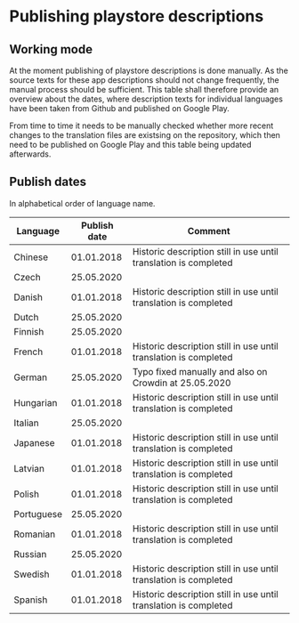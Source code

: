 # Publishing playstore descriptions

## Working mode

At the moment publishing of playstore descriptions is done manually. As the source texts for these app descriptions should not change frequently, the manual process should be sufficient.
This table shall therefore provide an overview about the dates, where description texts for individual languages have been 
taken from Github and published on Google Play. 

From time to time it needs to be manually checked whether more recent changes to the translation files are existsing on the 
repository, which then need to be published on Google Play and this table being updated afterwards.

## Publish dates

In alphabetical order of language name.

|Language  |Publish date|Comment                                                         | 
|----------|------------|----------------------------------------------------------------|
|Chinese   |01.01.2018  |Historic description still in use until translation is completed| 
|Czech     |25.05.2020  |                                                                |
|Danish    |01.01.2018  |Historic description still in use until translation is completed|
|Dutch     |25.05.2020  |                                                                |
|Finnish   |25.05.2020  |                                                                |
|French    |01.01.2018  |Historic description still in use until translation is completed|
|German    |25.05.2020  |Typo fixed manually and also on Crowdin at 25.05.2020           |
|Hungarian |01.01.2018  |Historic description still in use until translation is completed|
|Italian   |25.05.2020  |                                                                |
|Japanese  |01.01.2018  |Historic description still in use until translation is completed|
|Latvian   |01.01.2018  |Historic description still in use until translation is completed|
|Polish    |01.01.2018  |Historic description still in use until translation is completed|
|Portuguese|25.05.2020  |                                                                |
|Romanian  |01.01.2018  |Historic description still in use until translation is completed|
|Russian   |25.05.2020  |                                                                |
|Swedish   |01.01.2018  |Historic description still in use until translation is completed|
|Spanish   |01.01.2018  |Historic description still in use until translation is completed|